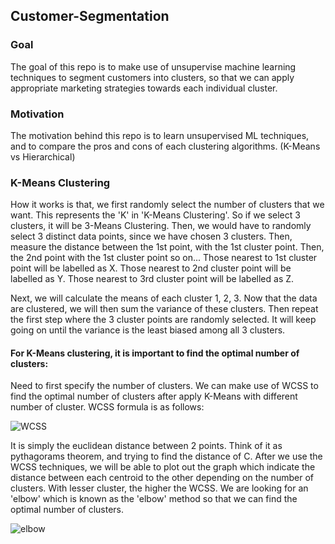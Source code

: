 ## Customer-Segmentation

### Goal
The goal of this repo is to make use of unsupervise machine learning techniques to segment customers into clusters, so that we can apply appropriate marketing strategies towards each individual cluster. 

### Motivation
The motivation behind this repo is to learn unsupervised ML techniques, and to compare the pros and cons of each clustering algorithms. (K-Means vs Hierarchical) 

### K-Means Clustering
How it works is that, we first randomly select the number of clusters that we want. This represents the 'K' in 'K-Means Clustering'.
So if we select 3 clusters, it will be 3-Means Clustering. 
Then, we would have to randomly select 3 distinct data points, since we have chosen 3 clusters. 
Then, measure the distance between the 1st point, with the 1st cluster point. Then, the 2nd point with the 1st cluster point so on... 
Those nearest to 1st cluster point will be labelled as X. Those nearest to 2nd cluster point will be labelled as Y. Those nearest to 3rd cluster point will be labelled as Z. 

Next, we will calculate the means of each cluster 1, 2, 3. 
Now that the data are clustered, we will then sum the variance of these clusters. Then repeat the first step where the 3 cluster points are randomly selected. It will keep going on until the variance is the least biased among all 3 clusters. 

#### For K-Means clustering, it is important to find the optimal number of clusters: 
Need to first specify the number of clusters. 
We can make use of WCSS to find the optimal number of clusters after apply K-Means with different number of cluster.
WCSS formula is as follows: 

![WCSS](https://github.com/chingjie98/Customer-Segmentation/assets/35895182/afd98c69-1615-43c7-aa7b-fafd01ce9363)

It is simply the euclidean distance between 2 points. Think of it as pythagorams theorem, and trying to find the distance of C. 
After we use the WCSS techniques, we will be able to plot out the graph which indicate the distance between each centroid to the other depending on the number of clusters. 
With lesser cluster, the higher the WCSS. 
We are looking for an 'elbow' which is known as the 'elbow' method so that we can find the optimal number of clusters. 

![elbow](https://github.com/chingjie98/Customer-Segmentation/assets/35895182/70e6256f-1a6d-4bdc-8821-3544e24702d0)
